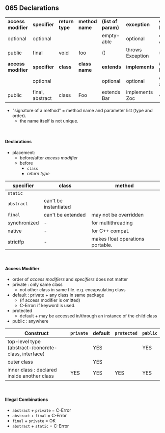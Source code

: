 ## 065 Declarations

| | | | | | | | 
---|---|---|---|---|--- |---
__access modifier__|__specifier__|__return type__|__method name__|__(list of param)__|__exception__|__{method body}__
optional | optional | |   | empty-able | optional | empty-able
public | final | void | foo | () | throws Exception | {int i=0;}
__access modifier__|__specifier__| __class__ | __class name__ |__extends__|__implements__|__{class body}__
| | optional | | | optional | optional |empty-able
public | final, abstract | class | Foo  | extends Bar| implements Zoc | {int i=0;}
    
* "signature of a method" = method name and parameter list (type and order).
    * the name itself is not unique.
    
<br>

#### Declarations
* placement:
    * before/after _access modifier_
    * before 
        * `class`
        * _return type_

| specifier| class| method |
---|---|---|
`static` | 
`abstract` | can't be instantiated | 
`final` | can't be extended | may not be overridden
synchronized | - | for multithreading
native | - |  for C++ compat.
strictfp | - |  makes float operations portable.

<br>

#### Access Modifier
* order of _access modifiers_ and _specifiers_ does not matter
* private : only same class
    * not other class in same file. e.g. encapsulating class
* default : private + any class in same package 
    * (if access modifier is omitted)
    * C-Error: if keyword is used.
* protected
    * default + may be accessed in/through an instance of the child class
* public : anywhere

Construct | `private` | default | `protected` | `public`
---|---|---|---|---
top-level type (abstract-/concrete-class, interface)| | YES | | YES
outer class |  | YES |
inner class : declared inside another class | YES | YES | YES | YES
 
<br>

#### Illegal Combinations
* `abstract` + `private` = C-Error
* `abstract` + `final` = C-Error
* `final` + `private` = OK
* `abstract` + `static` = C-Error